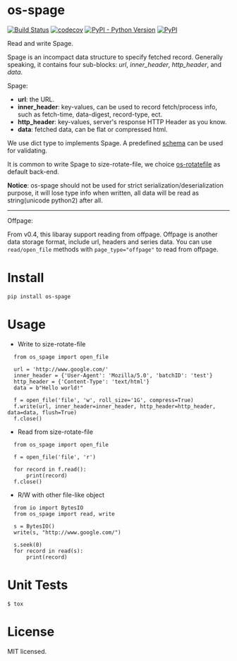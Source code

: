 # os-spage

[![Build Status](https://www.travis-ci.org/cfhamlet/os-spage.svg?branch=master)](https://www.travis-ci.org/cfhamlet/os-spage)
[![codecov](https://codecov.io/gh/cfhamlet/os-spage/branch/master/graph/badge.svg)](https://codecov.io/gh/cfhamlet/os-spage)
[![PyPI - Python Version](https://img.shields.io/pypi/pyversions/os-spage.svg)](https://pypi.python.org/pypi/os-spage)
[![PyPI](https://img.shields.io/pypi/v/os-spage.svg)](https://pypi.python.org/pypi/os-spage)


Read and write Spage.

Spage is an incompact data structure to specify fetched record. Generally speaking, it contains four sub-blocks: *url*, *inner_header*, *http_header*, and *data*.

Spage:
- __url__: the URL.
- __inner_header__: key-values, can be used to record fetch/process info, such as fetch-time, data-digest, record-type,  ect.
- __http_header__: key-values, server's response HTTP Header as you know.
- __data__: fetched data, can be flat or compressed html.

We use dict type to implements Spage. A predefined [schema](https://github.com/cfhamlet/os-spage/blob/master/src/os_spage/default_schema.py) can be used for validating.

It is common to write Spage to size-rotate-file, we choice [os-rotatefile](https://github.com/cfhamlet/os-rotatefile.git) as default back-end.

__Notice__: os-spage should not be used for strict serialization/deserialization purpose, it will lose type info when written, all data will be read as string(unicode python2) after all.
 
-------------------------
Offpage:

From v0.4, this libaray support reading from offpage. Offpage is another data storage format, include url, headers and series data. You can use ``read/open_file`` methods with ``page_type="offpage"`` to read from offpage.



# Install

`pip install os-spage`

# Usage

  * Write to size-rotate-file
  
  ```
    from os_spage import open_file

    url = 'http://www.google.com/'
    inner_header = {'User-Agent': 'Mozilla/5.0', 'batchID': 'test'}
    http_header = {'Content-Type': 'text/html'}
    data = b"Hello world!"

    f = open_file('file', 'w', roll_size='1G', compress=True)
    f.write(url, inner_header=inner_header, http_header=http_header, data=data, flush=True)
    f.close()
  ```
  
  * Read from size-rotate-file
  
  ```
    from os_spage import open_file

    f = open_file('file', 'r')

    for record in f.read():
        print(record)
    f.close()
  ```
  
  * R/W with other file-like object
  
  ```
    from io import BytesIO
    from os_spage import read, write

    s = BytesIO()
    write(s, "http://www.google.com/")

    s.seek(0)
    for record in read(s):
        print(record)
  ```


# Unit Tests

`$ tox`

# License

MIT licensed.
